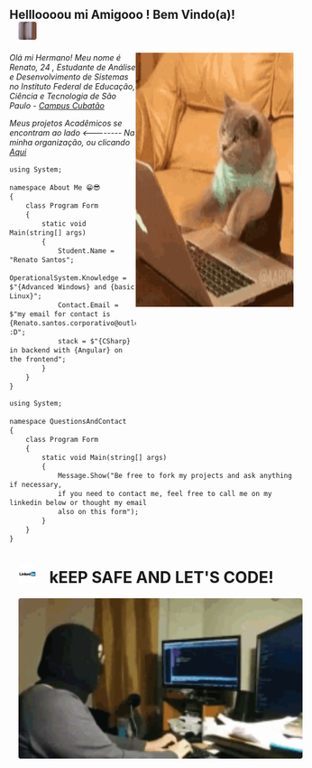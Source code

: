<h2>Hellloooou mi Amigooo ! Bem Vindo(a)! <br>
  <img 
    title="WhatsupMyDudo"
    src="https://github.com/W4rL0ck1/W4rL0ck1/blob/master/ImagesBranch/thumbs%20up.gif?raw=true"
    width="960"
    heigth="120" 
    style="
      border-radius: 4px;
      position: relative;
      width: 32px;
      height: 32px;
      margin-left: 16px;
    "> 
</h2>


<img
    title="Coding"
    src="https://github.com/W4rL0ck1/W4rL0ck1/blob/master/ImagesBranch/coding2.gif?raw=true" 
    width="280" 
    height="450"
    align="right"
  />

<p>
  <em> Olá mi Hermano! Meu nome é Renato, 24 , Estudante de Análise e Desenvolvimento de Sistemas no  Instituto Federal de Educação, Ciência e Tecnologia de São Paulo - 
   <a 
    title="IFSP"
    href="https://cbt.ifsp.edu.br">
     Campus Cubatão
    </a>
    <br>
  </em>
</p>
<p>
  <em> Meus projetos Acadêmicos se encontram ao lado <-------- Na minha organização, ou clicando    
   <a 
    title="Organizacao IFSP"
    href="https://github.com/Material-IFSP">
    Aqui
    </a> 
  <br>
  </em>
</p> 

```CSharp
using System;

namespace About Me 😁😎
{
    class Program Form
    { 
        static void Main(string[] args)
        { 
            Student.Name = "Renato Santos"; 
            OperationalSystem.Knowledge = $"{Advanced Windows} and {basic Linux}"; 
            Contact.Email =  $"my email for contact is {Renato.santos.corporativo@outlook.com} :D";
            stack = $"{CSharp} in backend with {Angular} on the frontend"; 
        }
    }
}
   ```        
  
```CSharp
using System;

namespace QuestionsAndContact
{
    class Program Form
    { 
        static void Main(string[] args)
        { 
            Message.Show("Be free to fork my projects and ask anything if necessary,
            if you need to contact me, feel free to call me on my linkedin below or thought my email
            also on this form");
        }
    }
}
```    
 
            
   <h1>
 <a
  href="https://www.linkedin.com/in/renato-santos-a045b6116/"><img  
    title="Linkedin"
    src="https://github.com/W4rL0ck1/W4rL0ck1/blob/master/ImagesBranch/logo-linkedin-1024.png?raw=true"
    width="200"
    heigth="78" 
    style="
      border-radius: 4px;
      position: relative;
      width: 32px;
      height: 32px;
      margin-left: 16px;
      margin-right: 16px;
    "
  ></a>
            kEEP SAFE AND LET'S CODE!
</h1>
            
   <h6><img     
   title="aaaa"
   src="https://github.com/W4rL0ck1/W4rL0ck1/blob/master/ImagesBranch/coding3.gif?raw=true"
   width="820"
   heigth="100"
   style="
      border-radius: 4px;
      position: relative;
      margin-left: 16px;"
  > </img> </h6>
            
            
            
       


     
  

 
